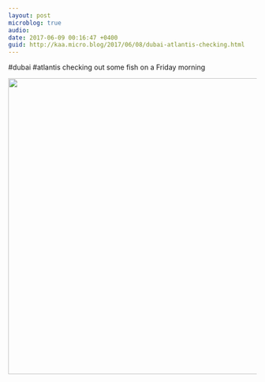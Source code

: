 ```yaml
---
layout: post
microblog: true
audio: 
date: 2017-06-09 00:16:47 +0400
guid: http://kaa.micro.blog/2017/06/08/dubai-atlantis-checking.html
---
```

#dubai #atlantis checking out some fish on a Friday morning

<img src="http://www.kaa.bz/uploads/2018/35970e0878.jpg" width="600" height="600" />
